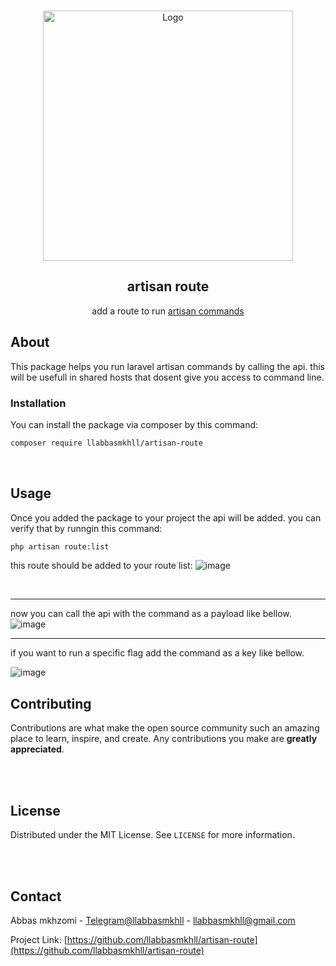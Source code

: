 <p align="center">
  <br />
  <a href="https://laravel.com">
    <img src="https://www.parthpatel.net/static/e2e0f8d37c1f56c7bc6a8d09d4052d92/2bef9/laravel-cache-clear-1024x610.png" alt="Logo" height="400">
  </a>

  <br />
  <h2 align="center">artisan route</h2>

  <p align="center">
    add a route to run <a href="https://laravel.com/docs/8.x/artisan">artisan commands </a>
    <br />
  </p>
</p>






<!-- ABOUT -->
## About

This package helps you run laravel artisan commands by calling the api. this will be usefull in shared hosts that dosent give you access to command line.

### Installation

You can install the package via composer by this command:
   ```sh
   composer require llabbasmkhll/artisan-route 
   ```

<br />

<!-- USAGE -->
## Usage
  
  Once you added the package to your project the api will be added. you can verify that by runngin this command:
```sh
php artisan route:list
```
this route should be added to your route list:
![image](https://user-images.githubusercontent.com/86796762/147836635-b383db1e-670d-4fb8-80e3-8b463a827538.png)

<br />
<hr />

now you can call the api with the command as a payload like bellow.
![image](https://user-images.githubusercontent.com/86796762/147836917-9b1b14e1-58a8-46d0-8af3-e5d6ce6d0408.png)
<br />
<hr />
if you want to run a specific flag add the command as a key like bellow.

![image](https://user-images.githubusercontent.com/86796762/147836989-a49000e7-7aa5-457c-82d7-62fcaa21cd68.png)

<!-- CONTRIBUTING -->
## Contributing

Contributions are what make the open source community such an amazing place to learn, inspire, and create. Any contributions you make are **greatly appreciated**.

<br />

<br />

<!-- LICENSE -->
## License

Distributed under the MIT License. See `LICENSE` for more information.

<br />

<br />

<!-- CONTACT -->
## Contact

Abbas mkhzomi - [Telegram@llabbasmkhll](https://t.me/llabbasmkhll) - llabbasmkhll@gmail.com

Project Link: [https://github.com/llabbasmkhll/artisan-route](https://github.com/llabbasmkhll/artisan-route)


